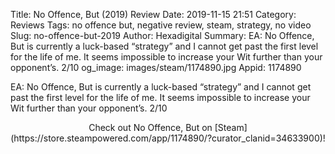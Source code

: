 Title: No Offence, But (2019) Review
Date: 2019-11-15 21:51
Category: Reviews
Tags: no offence but, negative review, steam, strategy, no video
Slug: no-offence-but-2019
Author: Hexadigital
Summary: EA: No Offence, But is currently a luck-based “strategy” and I cannot get past the first level for the life of me. It seems impossible to increase your Wit further than your opponent’s. 2/10
og_image: images/steam/1174890.jpg
Appid: 1174890

EA: No Offence, But is currently a luck-based “strategy” and I cannot get past the first level for the life of me. It seems impossible to increase your Wit further than your opponent’s. 2/10

<center>Check out No Offence, But on [Steam](https://store.steampowered.com/app/1174890/?curator_clanid=34633900)!</center>